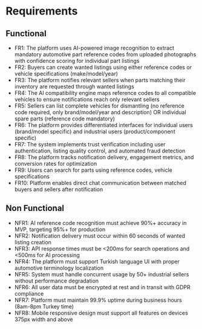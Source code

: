 # Requirements

## Functional

- FR1: The platform uses AI-powered image recognition to extract mandatory automotive part reference codes from uploaded photographs with confidence scoring for individual part listings
- FR2: Buyers can create wanted listings using either reference codes or vehicle specifications (make/model/year)
- FR3: The platform notifies relevant sellers when parts matching their inventory are requested through wanted listings
- FR4: The AI compatibility engine maps reference codes to all compatible vehicles to ensure notifications reach only relevant sellers
- FR5: Sellers can list complete vehicles for dismantling (no reference code required, only brand/model/year and description) OR individual spare parts (reference code mandatory)
- FR6: The platform provides differentiated interfaces for individual users (brand/model specific) and industrial users (product/component specific)
- FR7: The system implements trust verification including user authentication, listing quality control, and automated fraud detection
- FR8: The platform tracks notification delivery, engagement metrics, and conversion rates for optimization
- FR9: Users can search for parts using reference codes, vehicle specifications
- FR10: Platform enables direct chat communication between matched buyers and sellers after notification

## Non Functional

- NFR1: AI reference code recognition must achieve 90%+ accuracy in MVP, targeting 95%+ for production
- NFR2: Notification delivery must occur within 60 seconds of wanted listing creation
- NFR3: API response times must be <200ms for search operations and <500ms for AI processing
- NFR4: The platform must support Turkish language UI with proper automotive terminology localization
- NFR5: System must handle concurrent usage by 50+ industrial sellers without performance degradation
- NFR6: All user data must be encrypted at rest and in transit with GDPR compliance
- NFR7: Platform must maintain 99.9% uptime during business hours (8am-8pm Turkey time)
- NFR8: Mobile responsive design must support all features on devices 375px width and above
